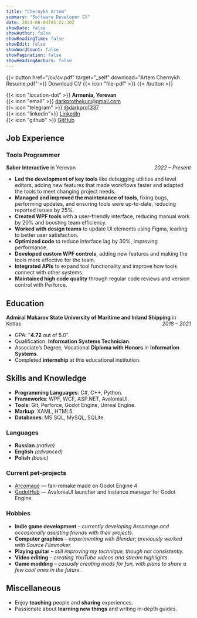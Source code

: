 ```yaml
---
title: "Chernykh Artem"
summary: "Software Developer CV"
date: 2024-08-04T05:22:30Z
showDate: false
showAuthor: false
showReadingTime: false
showEdit: false
showWordCount: false
showPagination: false
showHeadingAnchors: false
---
```

{{< button href="/cv/cv.pdf" target="_self" download="Artem Chernykh Resume.pdf" >}}
Download CV {{< icon "file-pdf" >}}
{{< /button >}}

{{< icon "location-dot" >}} **Armenia, Yerevan**  
{{< icon "email" >}} [darkprothekun@gmail.com](mailto:darkprothekun@gmail.com)  
{{< icon "telegram" >}} [@darkpro1337](https://t.me/darkpro1337)  
{{< icon "linkedin">}} [LinkedIn](https://www.linkedin.com/in/darkpro1337)  
{{< icon "github" >}} [GitHub](https://github.com/DarkPro1337)  

## Job Experience

### Tools Programmer  
**Saber Interactive** in Yerevan <span style="float: right;">*2022 – Present*</span>  
- **Led the development of key tools** like debugging utilities and level editors, adding new features that made workflows faster and adapted the tools to meet changing project needs.
- **Managed and improved the maintenance of tools**, fixing bugs, performing updates, and ensuring tools were up-to-date, reducing reported issues by 25%.
- **Created WPF tools** with a user-friendly interface, reducing manual work by 20% and boosting team efficiency.
- **Worked with design teams** to update UI elements using Figma, leading to better user satisfaction.
- **Optimized code** to reduce interface lag by 30%, improving performance.
- **Developed custom WPF controls**, adding new features and making the tools more effective for the team.
- **Integrated APIs** to expand tool functionality and improve how tools connect with other systems.
- **Maintained high code quality** through regular code reviews and version control with Perforce.

## Education

**Admiral Makarov State University of Maritime and Inland Shipping** in Kotlas <span style="float: right;">*2018 – 2021*</span>
* GPA: "**4.72** out of 5.0".
* Qualification: **Information Systems Technician**.
* Associate’s Degree, Vocational **Diploma with Honors** in **Information Systems**.
* Completed **internship** at this educational institution.

## Skills and Knowledge

* **Programming Languages**: C#, C++, Python.
* **Frameworks**: WPF, WCF, ASP.NET, AvaloniaUI.
* **Tools**: Git, Perforce, Godot Engine, Unreal Engine.
* **Markup**: XAML, HTML5.
* **Databases**: MS SQL, MySQL, SQLite.

### Languages
* **Russian** *(native)*
* **English** *(advanced)*
* **Polish** *(basic)*

### Current pet-projects
* [Arcomage](https://github.com/DarkPro1337/arcomage) — fan-remake made on Godot Engine 4
* [GodotHub](https://github.com/DarkPro1337/GodotHub) — AvaloniaUI launcher and instance manager for Godot Engine

### Hobbies
- **Indie game development** – *currently developing Arcomage and occasionally assisting friends with their projects.*
- **Computer graphics** – *experimenting with Blender; previously worked with Source Filmmaker.*
- **Playing guitar** – *still improving my technique, though not consistently.*
- **Video editing** – *creating YouTube videos and stream highlights.*
- **Game modding** – *casually creating mods for fun, with plans to share a few cool ones in the future.*

## Miscellaneous

- Enjoy **teaching** people and **sharing** experiences.
- Passionate about **learning new things** and writing in-depth guides.